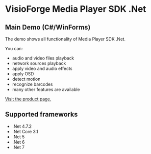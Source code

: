 ﻿# VisioForge Media Player SDK .Net

## Main Demo (C#/WinForms)

The demo shows all functionality of Media Player SDK .Net. 

You can:
* audio and video files playback
* network sources playback
* apply video and audio effects
* apply OSD
* detect motion
* recognize barcodes 
* many other features are available

[Visit the product page.](https://www.visioforge.com/media-player-sdk-net)

## Supported frameworks

* .Net 4.7.2
* .Net Core 3.1
* .Net 5
* .Net 6
* .Net 7